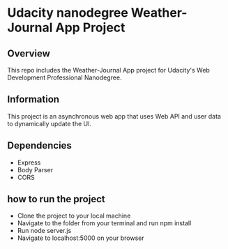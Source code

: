 # Udacity nanodegree Weather-Journal App Project

## Overview
This repo includes the Weather-Journal App project for Udacity's Web Development Professional Nanodegree.

## Information
This project is an asynchronous web app that uses Web API and user data to dynamically update the UI. 

## Dependencies
- Express
- Body Parser
- CORS

## how to run the project
- Clone the project to your local machine
- Navigate to the folder from your terminal and run npm install
- Run node server.js 
- Navigate to localhost:5000 on your browser